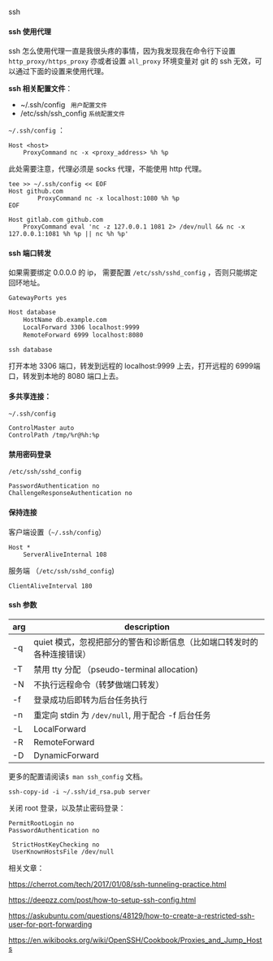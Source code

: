 ssh 

#### ssh 使用代理

ssh 怎么使用代理一直是我很头疼的事情，因为我发现我在命令行下设置 `http_proxy/https_proxy` 亦或者设置 `all_proxy` 环境变量对 git 的 ssh 无效，可以通过下面的设置来使用代理。

**ssh 相关配置文件**：

-   ~/.ssh/config   ` 用户配置文件`
-   /etc/ssh/ssh_config    `系统配置文件`



`~/.ssh/config` ：

```
Host <host>
    ProxyCommand nc -x <proxy_address> %h %p
```

此处需要注意，代理必须是 socks 代理，不能使用 http 代理。

```
tee >> ~/.ssh/config << EOF
Host github.com
		ProxyCommand nc -x localhost:1080 %h %p
EOF
```



```config
Host gitlab.com github.com
    ProxyCommand eval 'nc -z 127.0.0.1 1081 2> /dev/null && nc -x 127.0.0.1:1081 %h %p || nc %h %p'
```



#### ssh 端口转发

如果需要绑定 0.0.0.0 的 ip， 需要配置 `/etc/ssh/sshd_config` ，否则只能绑定回环地址。

```
GatewayPorts yes
```



```sh
Host database
    HostName db.example.com
    LocalForward 3306 localhost:9999
    RemoteForward 6999 localhost:8080
```

```
ssh database
```

打开本地 3306 端口，转发到远程的 localhost:9999 上去，打开远程的 6999端口，转发到本地的 8080 端口上去。



#### 多共享连接：

`~/.ssh/config`

```
ControlMaster auto
ControlPath /tmp/%r@%h:%p
```



#### 禁用密码登录

`/etc/ssh/sshd_config`

```
PasswordAuthentication no
ChallengeResponseAuthentication no
```



#### 保持连接

客户端设置（`~/.ssh/config`）

```
Host *
	ServerAliveInternal 108
```

服务端 （`/etc/ssh/sshd_config`)

```
ClientAliveInterval 180
```



#### ssh 参数

| arg  | description                                                  |
| ---- | ------------------------------------------------------------ |
| -q   | quiet 模式，忽视把部分的警告和诊断信息（比如端口转发时的各种连接错误） |
| -T   | 禁用 tty 分配 （pseudo-terminal allocation)                  |
| -N   | 不执行远程命令（转梦做端口转发）                             |
| -f   | 登录成功后即转为后台任务执行                                 |
| -n   | 重定向 stdin 为 `/dev/null`, 用于配合 -f 后台任务            |
| -L   | LocalForward                                                 |
| -R   | RemoteForward                                                |
| -D   | DynamicForward                                               |

更多的配置请阅读`$ man ssh_config` 文档。



```
ssh-copy-id -i ~/.ssh/id_rsa.pub server
```



关闭 root 登录，以及禁止密码登录：

```
PermitRootLogin no
PasswordAuthentication no
```



```
 StrictHostKeyChecking no
 UserKnownHostsFile /dev/null
```





相关文章：

https://cherrot.com/tech/2017/01/08/ssh-tunneling-practice.html

https://deepzz.com/post/how-to-setup-ssh-config.html

https://askubuntu.com/questions/48129/how-to-create-a-restricted-ssh-user-for-port-forwarding

https://en.wikibooks.org/wiki/OpenSSH/Cookbook/Proxies_and_Jump_Hosts
